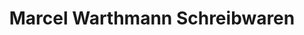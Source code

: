 ---
title: "Marcel Warthmann Schreibwaren"
url: /konstanz/marcel-warthmann-schreibwaren/
shop: Schreibwaren
---